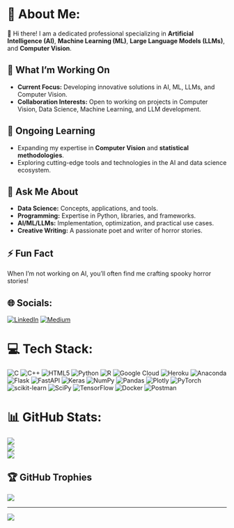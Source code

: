 # 💫 About Me:

👋 Hi there! I am a dedicated professional specializing in **Artificial Intelligence (AI)**, **Machine Learning (ML)**, **Large Language Models (LLMs)**, and **Computer Vision**.  

## 🌟 What I’m Working On  
- **Current Focus:** Developing innovative solutions in AI, ML, LLMs, and Computer Vision.  
- **Collaboration Interests:** Open to working on projects in Computer Vision, Data Science, Machine Learning, and LLM development.  

## 🌱 Ongoing Learning  
- Expanding my expertise in **Computer Vision** and **statistical methodologies**.  
- Exploring cutting-edge tools and technologies in the AI and data science ecosystem.  

## 💬 Ask Me About  
- **Data Science:** Concepts, applications, and tools.  
- **Programming:** Expertise in Python, libraries, and frameworks.  
- **AI/ML/LLMs:** Implementation, optimization, and practical use cases.  
- **Creative Writing:** A passionate poet and writer of horror stories.  

## ⚡ Fun Fact  
When I’m not working on AI, you’ll often find me crafting spooky horror stories!  
## 🌐 Socials:
[![LinkedIn](https://img.shields.io/badge/LinkedIn-%230077B5.svg?logo=linkedin&logoColor=white)](https://linkedin.com/in/chinmay-bhalerao-6b5284137) [![Medium](https://img.shields.io/badge/Medium-12100E?logo=medium&logoColor=white)](https://medium.com/@BH_Chinmay) 

# 💻 Tech Stack:
![C](https://img.shields.io/badge/c-%2300599C.svg?style=for-the-badge&logo=c&logoColor=white) ![C++](https://img.shields.io/badge/c++-%2300599C.svg?style=for-the-badge&logo=c%2B%2B&logoColor=white) ![HTML5](https://img.shields.io/badge/html5-%23E34F26.svg?style=for-the-badge&logo=html5&logoColor=white) ![Python](https://img.shields.io/badge/python-3670A0?style=for-the-badge&logo=python&logoColor=ffdd54) ![R](https://img.shields.io/badge/r-%23276DC3.svg?style=for-the-badge&logo=r&logoColor=white) ![Google Cloud](https://img.shields.io/badge/Google%20Cloud-%234285F4.svg?style=for-the-badge&logo=google-cloud&logoColor=white) ![Heroku](https://img.shields.io/badge/heroku-%23430098.svg?style=for-the-badge&logo=heroku&logoColor=white) ![Anaconda](https://img.shields.io/badge/Anaconda-%2344A833.svg?style=for-the-badge&logo=anaconda&logoColor=white) ![Flask](https://img.shields.io/badge/flask-%23000.svg?style=for-the-badge&logo=flask&logoColor=white) ![FastAPI](https://img.shields.io/badge/FastAPI-005571?style=for-the-badge&logo=fastapi) ![Keras](https://img.shields.io/badge/Keras-%23D00000.svg?style=for-the-badge&logo=Keras&logoColor=white) ![NumPy](https://img.shields.io/badge/numpy-%23013243.svg?style=for-the-badge&logo=numpy&logoColor=white) ![Pandas](https://img.shields.io/badge/pandas-%23150458.svg?style=for-the-badge&logo=pandas&logoColor=white) ![Plotly](https://img.shields.io/badge/Plotly-%233F4F75.svg?style=for-the-badge&logo=plotly&logoColor=white) ![PyTorch](https://img.shields.io/badge/PyTorch-%23EE4C2C.svg?style=for-the-badge&logo=PyTorch&logoColor=white) ![scikit-learn](https://img.shields.io/badge/scikit--learn-%23F7931E.svg?style=for-the-badge&logo=scikit-learn&logoColor=white) ![SciPy](https://img.shields.io/badge/SciPy-%230C55A5.svg?style=for-the-badge&logo=scipy&logoColor=%white) ![TensorFlow](https://img.shields.io/badge/TensorFlow-%23FF6F00.svg?style=for-the-badge&logo=TensorFlow&logoColor=white) ![Docker](https://img.shields.io/badge/docker-%230db7ed.svg?style=for-the-badge&logo=docker&logoColor=white) ![Postman](https://img.shields.io/badge/Postman-FF6C37?style=for-the-badge&logo=postman&logoColor=white)
# 📊 GitHub Stats:
![](https://github-readme-stats.vercel.app/api?username=ChinmayBH&theme=dark&hide_border=false&include_all_commits=false&count_private=false)<br/>
![](https://github-readme-streak-stats.herokuapp.com/?user=ChinmayBH&theme=dark&hide_border=false)<br/>
![](https://github-readme-stats.vercel.app/api/top-langs/?username=ChinmayBH&theme=dark&hide_border=false&include_all_commits=false&count_private=false&layout=compact)

## 🏆 GitHub Trophies
![](https://github-profile-trophy.vercel.app/?username=ChinmayBH&theme=dark_dimmed&no-frame=true&no-bg=true&margin-w=4)

---
[![](https://visitcount.itsvg.in/api?id=ChinmayBH&icon=0&color=0)](https://visitcount.itsvg.in)
